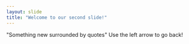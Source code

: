 ```yaml
---
layout: slide
title: "Welcome to our second slide!"
---
```

"Something new surrounded by quotes"
Use the left arrow to go back!
